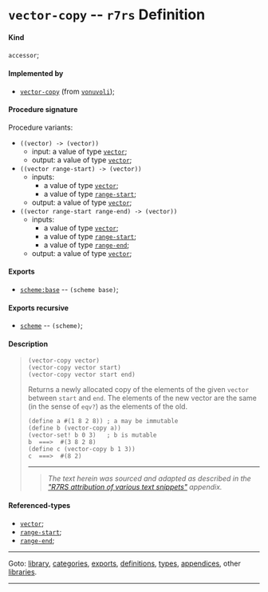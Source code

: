 

<a id='definition__r7rs__vector-copy'></a>

# `vector-copy` -- `r7rs` Definition


<a id='definition__r7rs__vector-copy__kind'></a>

#### Kind

`accessor`;


<a id='definition__r7rs__vector-copy__implemented-by'></a>

#### Implemented by

 * [`vector-copy`](../../vonuvoli/definitions/vector-copy.md#definition__vonuvoli__vector-copy) (from [`vonuvoli`](../../vonuvoli/_index.md#library__vonuvoli));


<a id='definition__r7rs__vector-copy__procedure-signature'></a>

#### Procedure signature

Procedure variants:
 * `((vector) -> (vector))`
   * input: a value of type [`vector`](../../r7rs/types/vector.md#type__r7rs__vector);
   * output: a value of type [`vector`](../../r7rs/types/vector.md#type__r7rs__vector);
 * `((vector range-start) -> (vector))`
   * inputs:
     * a value of type [`vector`](../../r7rs/types/vector.md#type__r7rs__vector);
     * a value of type [`range-start`](../../r7rs/types/range-start.md#type__r7rs__range-start);
   * output: a value of type [`vector`](../../r7rs/types/vector.md#type__r7rs__vector);
 * `((vector range-start range-end) -> (vector))`
   * inputs:
     * a value of type [`vector`](../../r7rs/types/vector.md#type__r7rs__vector);
     * a value of type [`range-start`](../../r7rs/types/range-start.md#type__r7rs__range-start);
     * a value of type [`range-end`](../../r7rs/types/range-end.md#type__r7rs__range-end);
   * output: a value of type [`vector`](../../r7rs/types/vector.md#type__r7rs__vector);


<a id='definition__r7rs__vector-copy__exports'></a>

#### Exports

 * [`scheme:base`](../../r7rs/exports/scheme_3a_base.md#export__r7rs__scheme_3a_base) -- `(scheme base)`;


<a id='definition__r7rs__vector-copy__exports-recursive'></a>

#### Exports recursive

 * [`scheme`](../../r7rs/exports/scheme.md#export__r7rs__scheme) -- `(scheme)`;


<a id='definition__r7rs__vector-copy__description'></a>

#### Description

> ````
> (vector-copy vector)
> (vector-copy vector start)
> (vector-copy vector start end)
> ````
> 
> 
> Returns a newly allocated copy of the elements of the given `vector`
> between `start` and `end`.
> The elements of the new vector are the same (in the sense of
> `eqv?`) as the elements of the old.
> 
> 
> ````
> (define a #(1 8 2 8)) ; a may be immutable
> (define b (vector-copy a))
> (vector-set! b 0 3)   ; b is mutable
> b  ===>  #(3 8 2 8)
> (define c (vector-copy b 1 3))
> c  ===>  #(8 2)
> ````
> 
> 
> ----
> > *The text herein was sourced and adapted as described in the ["R7RS attribution of various text snippets"](../../r7rs/appendices/attribution.md#appendix__r7rs__attribution) appendix.*


<a id='definition__r7rs__vector-copy__referenced-types'></a>

#### Referenced-types

 * [`vector`](../../r7rs/types/vector.md#type__r7rs__vector);
 * [`range-start`](../../r7rs/types/range-start.md#type__r7rs__range-start);
 * [`range-end`](../../r7rs/types/range-end.md#type__r7rs__range-end);

----

Goto: [library](../../r7rs/_index.md#library__r7rs), [categories](../../r7rs/categories/_index.md#toc__r7rs__categories), [exports](../../r7rs/exports/_index.md#toc__r7rs__exports), [definitions](../../r7rs/definitions/_index.md#toc__r7rs__definitions), [types](../../r7rs/types/_index.md#toc__r7rs__types), [appendices](../../r7rs/appendices/_index.md#toc__r7rs__appendices), other [libraries](../../_libraries.md#toc__libraries).

----

